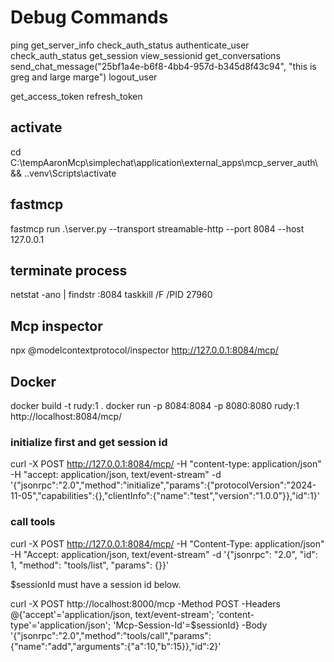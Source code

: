 # Debug Commands

ping
get_server_info
check_auth_status
authenticate_user
check_auth_status
get_session
view_sessionid
get_conversations
send_chat_message("25bf1a4e-b6f8-4bb4-957d-b345d8f43c94", "this is greg and large marge")
logout_user

get_access_token
refresh_token

## activate

cd C:\tempAaronMcp\simplechat\application\external_apps\mcp_server_auth\ && .\.venv\Scripts\activate

## fastmcp

fastmcp run .\server.py --transport streamable-http --port 8084 --host 127.0.0.1

## terminate process

netstat -ano | findstr :8084
taskkill /F /PID 27960

## Mcp inspector

npx @modelcontextprotocol/inspector http://127.0.0.1:8084/mcp/

## Docker

docker build -t rudy:1 .
docker run -p 8084:8084 -p 8080:8080 rudy:1
http://localhost:8084/mcp/

### initialize first and get session id
curl -X POST http://127.0.0.1:8084/mcp/ -H "content-type: application/json" -H "accept: application/json, text/event-stream" -d '{"jsonrpc":"2.0","method":"initialize","params":{"protocolVersion":"2024-11-05","capabilities":{},"clientInfo":{"name":"test","version":"1.0.0"}},"id":1}'

### call tools
curl -X POST http://127.0.0.1:8084/mcp/ -H "Content-Type: application/json" -H "Accept: application/json, text/event-stream" -d '{"jsonrpc": "2.0", "id": 1, "method": "tools/list", "params": {}}'

$sessionId must have a session id below.

curl -X POST http://localhost:8000/mcp -Method POST -Headers @{'accept'='application/json, text/event-stream'; 'content-type'='application/json'; 'Mcp-Session-Id'=$sessionId} -Body '{"jsonrpc":"2.0","method":"tools/call","params":{"name":"add","arguments":{"a":10,"b":15}},"id":2}'
